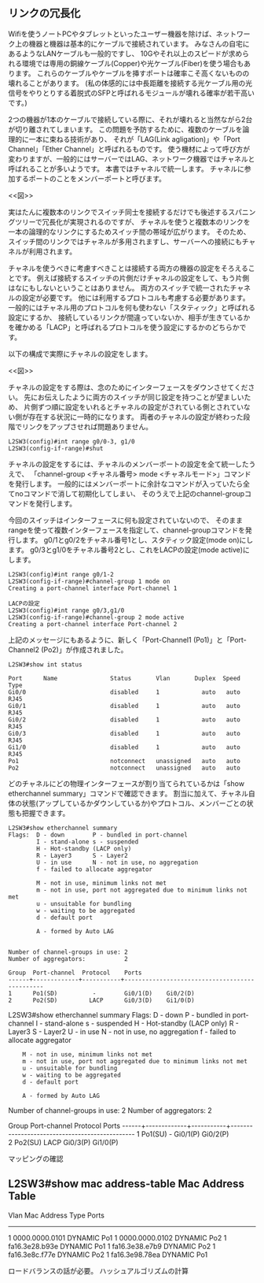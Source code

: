 ## リンクの冗長化

Wifiを使うノートPCやタブレットといったユーザー機器を除けば、ネットワーク上の機器と機器は基本的にケーブルで接続されています。
みなさんの自宅にあるようなLANケーブルも一般的ですし、
10Gやそれ以上のスピードが求められる環境では専用の銅線ケーブル(Copper)や光ケーブル(Fiber)を使う場合もあります。
これらのケーブルやケーブルを挿すポートは確率こそ高くないものの壊れることがあります。
(私の体感的には中長距離を接続する光ケーブル用の光信号をやりとりする着脱式のSFPと呼ばれるモジュールが壊れる確率が若干高いです。)

2つの機器が1本のケーブルで接続している際に、それが壊れると当然ながら2台が切り離されてしまいます。
この問題を予防するために、複数のケーブルを論理的に一本に束ねる技術があり、
それが「LAG(Link agligation)」や「Port Channel」「Ether Channel」と呼ばれるものです。
使う機材によって呼び方が変わりますが、一般的にはサーバーではLAG、ネットワーク機器ではチャネルと呼ばれることが多いようです。
本書ではチャネルで統一します。
チャネルに参加するポートのことをメンバーポートと呼びます。

<<図>>

実はたんに複数本のリンクでスイッチ同士を接続するだけでも後述するスパニングツリーで冗長化が実現されるのですが、
チャネルを使うと複数本のリンクを一本の論理的なリンクにするためスイッチ間の帯域が広がります。
そのため、スイッチ間のリンクではチャネルが多用されますし、サーバーへの接続にもチャネルが利用されます。

チャネルを使うべきに考慮すべきことは接続する両方の機器の設定をそろえることです。
例えば接続するスイッチの片側だけチャネルの設定をして、もう片側はなにもしないということはありません。
両方のスイッチで統一されたチャネルの設定が必要です。
他には利用するプロトコルも考慮する必要があります。
一般的にはチャネル用のプロトコルを何も使わない「スタティック」と呼ばれる設定にするか、
接続しているリンクが間違っていないか、相手が生きているかを確かめる「LACP」と呼ばれるプロトコルを使う設定にするかのどちらかです。

以下の構成で実際にチャネルの設定をします。

<<図>>

チャネルの設定をする際は、念のためにインターフェースをダウンさせてください。
先にお伝えしたように両方のスイッチが同じ設定を持つことが望ましいため、
片側ずつ順に設定をいれるとチャネルの設定がされている側とされていない側が存在する状況に一時的になります。
両者のチャネルの設定が終わった段階でリンクをアップさせれば問題ありません。

```
L2SW3(config)#int range g0/0-3, g1/0
L2SW3(config-if-range)#shut
```

チャネルの設定をするには、チャネルのメンバーポートの設定を全て統一したうえで、
「channel-group <チャネル番号> mode <チャネルモード>」コマンドを発行します。
一般的にはメンバーポートに余計なコマンドが入っていたら全てnoコマンドで消して初期化してしまい、
そのうえで上記のchannel-groupコマンドを発行します。

今回のスイッチはインターフェースに何も設定されていないので、
そのままrangeを使って複数インターフェースを指定して、channel-groupコマンドを発行します。
g0/1とg0/2をチャネル番号1とし、スタティック設定(mode on)にします。
g0/3とg1/0をチャネル番号2とし、これをLACPの設定(mode active)にします。

```
L2SW3(config)#int range g0/1-2            
L2SW3(config-if-range)#channel-group 1 mode on
Creating a port-channel interface Port-channel 1

LACPの設定
L2SW3(config)#int range g0/3,g1/0
L2SW3(config-if-range)#channel-group 2 mode active
Creating a port-channel interface Port-channel 2
```

上記のメッセージにもあるように、新しく「Port-Channel1 (Po1)」と「Port-Channel2 (Po2)」が作成されました。

```
L2SW3#show int status

Port      Name               Status       Vlan       Duplex  Speed Type
Gi0/0                        disabled     1            auto   auto RJ45
Gi0/1                        disabled     1            auto   auto RJ45
Gi0/2                        disabled     1            auto   auto RJ45
Gi0/3                        disabled     1            auto   auto RJ45
Gi1/0                        disabled     1            auto   auto RJ45
Po1                          notconnect   unassigned   auto   auto
Po2                          notconnect   unassigned   auto   auto
```

どのチャネルにどの物理インターフェースが割り当てられているかは「show etherchannel summary」コマンドで確認できます。
割当に加えて、チャネル自体の状態(アップしているかダウンしているか)やプロトコル、メンバーごとの状態も把握できます。

```
L2SW3#show etherchannel summary
Flags:  D - down        P - bundled in port-channel
        I - stand-alone s - suspended
        H - Hot-standby (LACP only)
        R - Layer3      S - Layer2
        U - in use      N - not in use, no aggregation
        f - failed to allocate aggregator

        M - not in use, minimum links not met
        m - not in use, port not aggregated due to minimum links not met
        u - unsuitable for bundling
        w - waiting to be aggregated
        d - default port

        A - formed by Auto LAG


Number of channel-groups in use: 2
Number of aggregators:           2

Group  Port-channel  Protocol    Ports
------+-------------+-----------+-----------------------------------------------
1      Po1(SD)          -        Gi0/1(D)    Gi0/2(D)    
2      Po2(SD)         LACP      Gi0/3(D)    Gi1/0(D)    
```




L2SW3#show etherchannel summary
Flags:  D - down        P - bundled in port-channel
        I - stand-alone s - suspended
        H - Hot-standby (LACP only)
        R - Layer3      S - Layer2
        U - in use      N - not in use, no aggregation
        f - failed to allocate aggregator

        M - not in use, minimum links not met
        m - not in use, port not aggregated due to minimum links not met
        u - unsuitable for bundling
        w - waiting to be aggregated
        d - default port

        A - formed by Auto LAG


Number of channel-groups in use: 2
Number of aggregators:           2

Group  Port-channel  Protocol    Ports
------+-------------+-----------+-----------------------------------------------
1      Po1(SU)          -        Gi0/1(P)    Gi0/2(P)    
2      Po2(SU)         LACP      Gi0/3(P)    Gi1/0(P)    

マッピングの確認


L2SW3#show mac address-table
          Mac Address Table
-------------------------------------------

Vlan    Mac Address       Type        Ports
----    -----------       --------    -----
   1    0000.0000.0101    DYNAMIC     Po1
   1    0000.0000.0102    DYNAMIC     Po2
   1    fa16.3e28.b93e    DYNAMIC     Po1
   1    fa16.3e38.e7b9    DYNAMIC     Po2
   1    fa16.3e8c.f77e    DYNAMIC     Po2
   1    fa16.3e98.78ea    DYNAMIC     Po1


ロードバランスの話が必要。
ハッシュアルゴリズムの計算
